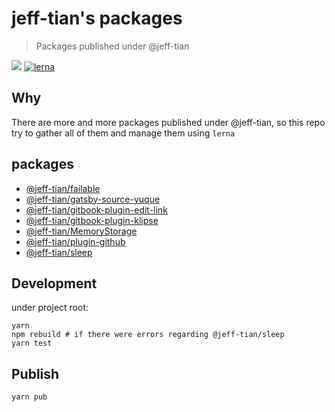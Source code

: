 # jeff-tian's packages

> Packages published under @jeff-tian

![](https://github.com/jeff-tian/jeff-tian/workflows/Node.js%20CI/badge.svg)
[![lerna](https://img.shields.io/badge/maintained%20with-lerna-cc00ff.svg)](https://lerna.js.org/)


## Why

There are more and more packages published under @jeff-tian, so this repo try to gather all of them and manage them
using `lerna`

## packages

- [@jeff-tian/failable](packages/failable)
- [@jeff-tian/gatsby-source-yuque](packages/gatsby-source-yuque)
- [@jeff-tian/gitbook-plugin-edit-link](packages/gitbook-plugin-edit-link)
- [@jeff-tian/gitbook-plugin-klipse](packages/gitbook-plugin-klipse)
- [@jeff-tian/MemoryStorage](packages/MemoryStorage)
- [@jeff-tian/plugin-github](packages/plugin-github)
- [@jeff-tian/sleep](packages/sleep)


## Development

under project root:

```shell script
yarn
npm rebuild # if there were errors regarding @jeff-tian/sleep
yarn test
```

## Publish

```shell script
yarn pub
```

